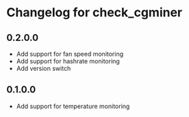 # Changelog for check_cgminer

## 0.2.0.0

- Add support for fan speed monitoring
- Add support for hashrate monitoring
- Add version switch

## 0.1.0.0

- Add support for temperature monitoring
